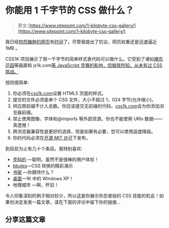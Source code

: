 # 你能用 1 千字节的 CSS 做什么？

> 原文:[https://www.sitepoint.com/1-kilobyte-css-gallery/](https://www.sitepoint.com/1-kilobyte-css-gallery/)

我已经[抱怨臃肿的网页](https://www.sitepoint.com/5-reasons-to-watch-page-weight/)有[时间](https://www.sitepoint.com/minimizing-page-weight-matters/)了。尽管我提出了抗议，网页权重还是迅速逼近 1MB 。

CSS1K 项目展示了用一千字节的简单样式表代码可以做什么。它受到了诸如[禅宗花园](http://www.csszengarden.com/)等画廊和 js1k.com[等 JavaScript 竞赛的影响，但据我所知，从未有过 CSS 挑战。](http://js1k.com/)

规则很简单:

1.  你必须在[css1k.com](http://css1k.com/)设置 HTML5 页面的样式。
2.  提交的文件必须是单个 CSS 文件，大小不超过 1，024 字节(允许缩小)。
3.  供应商前缀不计入总数。你应该提交无前缀的代码，[css1k.com](http://css1k.com/)会为你添加浏览器前缀。
4.  禁止使用图像、字体和@imports 等外部资源。你也不能使用 URIs 数据——真遗憾！
5.  跨浏览器兼容性是更好的选择，但是如果有必要，您可以使用适度降级。
6.  你的代码必须在[开源 MIT 许可](http://www.opensource.org/licenses/mit-license.php)下发布。

到目前为止有几十个条目。我特别喜欢:

*   [歪斜的](http://css1k.com/#skewed) —聪明，虽然不是很棒的用户体验！
*   [bbules](http://css1k.com/#bbubles)—CSS 转换的精彩演示
*   [书架](http://css1k.com/#bookshelf) —你期待什么？
*   [桌面](http://css1k.com/#desktop)—1K 中的 Windows XP！
*   地理城市 —啊，怀旧！

令人印象深刻的例子相对较少，所以这是你展示你忍者般的 CSS 技能的机会！如果你决定发表一篇文章，请在下面的评论中留下你的链接…

## 分享这篇文章